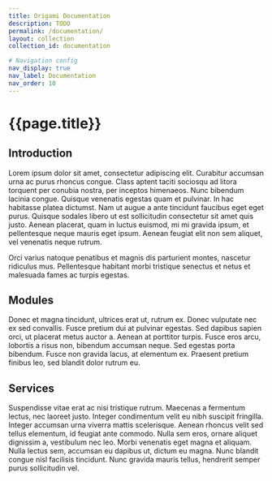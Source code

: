 ```yaml
---
title: Origami Documentation
description: TODO
permalink: /documentation/
layout: collection
collection_id: documentation

# Navigation config
nav_display: true
nav_label: Documentation
nav_order: 10
---
```



# {{page.title}}


## Introduction

Lorem ipsum dolor sit amet, consectetur adipiscing elit. Curabitur accumsan urna ac purus rhoncus congue. Class aptent taciti sociosqu ad litora torquent per conubia nostra, per inceptos himenaeos. Nunc bibendum lacinia congue. Quisque venenatis egestas quam et pulvinar. In hac habitasse platea dictumst. Nam ut augue a ante tincidunt faucibus eget eget purus. Quisque sodales libero ut est sollicitudin consectetur sit amet quis justo. Aenean placerat, quam in luctus euismod, mi mi gravida ipsum, et pellentesque neque mauris eget ipsum. Aenean feugiat elit non sem aliquet, vel venenatis neque rutrum.

<aside> Orci varius natoque penatibus et magnis dis parturient montes, nascetur ridiculus mus. Pellentesque habitant morbi tristique senectus et netus et malesuada fames ac turpis egestas.</aside>


## Modules

Donec et magna tincidunt, ultrices erat ut, rutrum ex. Donec vulputate nec ex sed convallis. Fusce pretium dui at pulvinar egestas. Sed dapibus sapien orci, ut placerat metus auctor a. Aenean at porttitor turpis. Fusce eros arcu, lobortis a risus non, bibendum accumsan neque. Sed egestas porta bibendum. Fusce non gravida lacus, at elementum ex. Praesent pretium finibus leo, sed blandit dolor rutrum eu.


## Services

Suspendisse vitae erat ac nisi tristique rutrum. Maecenas a fermentum lectus, nec laoreet justo. Integer condimentum velit eu nibh suscipit fringilla. Integer accumsan urna viverra mattis scelerisque. Aenean rhoncus velit sed tellus elementum, id feugiat ante commodo. Nulla sem eros, ornare aliquet dignissim a, vestibulum nec leo. Morbi venenatis eget magna et aliquam. Nulla lectus sem, accumsan eu dapibus ut, dictum eu magna. Nunc blandit congue nisl facilisis tincidunt. Nunc gravida mauris tellus, hendrerit semper purus sollicitudin vel.
